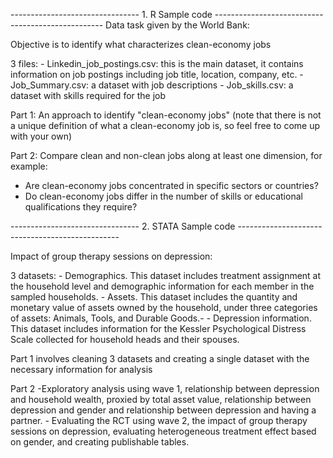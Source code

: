 
-------------------------------- 1. R Sample code --------------------------------------------------
Data task given by the World Bank:

Objective is to identify what characterizes clean-economy jobs

3 files:
      - Linkedin_job_postings.csv: this is the main dataset, it contains information on job postings including job title, location, company, etc.
      - Job_Summary.csv: a dataset with job descriptions
      - Job_skills.csv: a dataset with skills required for the job

Part 1: An approach to identify "clean-economy jobs" (note that there is not a unique definition of what a clean-economy job is, so feel free to come up with your own)

Part 2: Compare clean and non-clean jobs along at least one dimension, for example:
- Are clean-economy jobs concentrated in specific sectors or countries?
- Do clean-economy jobs differ in the number of skills or educational qualifications they require?

  
-------------------------------- 2. STATA Sample code ------------------------------------------------

Impact of group therapy sessions on depression:

3 datasets:
      - Demographics. This dataset includes treatment assignment at the household level and demographic information for each member in the sampled households.
      - Assets. This dataset includes the quantity and monetary value of assets owned by the household, under three categories of assets: Animals, Tools, and Durable Goods.-
      -  Depression information. This dataset includes information for the Kessler Psychological Distress Scale collected for household heads and their spouses.
      
Part 1 involves cleaning 3 datasets and creating a single dataset with the necessary information for analysis

Part 2 
      -Exploratory analysis using wave 1, relationship between depression and household wealth, proxied by total asset value, relationship between depression and gender and relationship between depression and having a partner.
      - Evaluating the RCT using wave 2, the impact of group therapy sessions on depression, evaluating heterogeneous treatment effect based on gender, and creating publishable tables.
      

